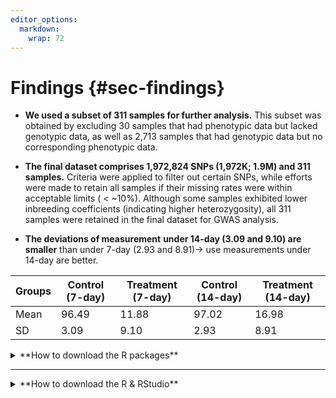 ```yaml
---
editor_options: 
  markdown: 
    wrap: 72
---
```


# Findings {#sec-findings}

-   **We used a subset of 311 samples for further analysis.** This
    subset was obtained by excluding 30 samples that had phenotypic data
    but lacked genotypic data, as well as 2,713 samples that had
    genotypic data but no corresponding phenotypic data.

-   **The final dataset comprises 1,972,824 SNPs (1,972K; 1.9M) and 311
    samples.** Criteria were applied to filter out certain SNPs, while
    efforts were made to retain all samples if their missing rates were
    within acceptable limits ( \< \~10%). Although some samples
    exhibited lower inbreeding coefficients (indicating higher
    heterozygosity), all 311 samples were retained in the final dataset
    for GWAS analysis.

-   **The deviations of measurement** **under 14-day (3.09 and 9.10) are
    smaller** than under 7-day (2.93 and 8.91)→ use measurements under
    14-day are better.

| Groups | Control (7-day) | Treatment (7-day) | Control (14-day) | Treatment (14-day) |
|---------------|---------------|---------------|---------------|---------------|
| Mean   | 96.49           | 11.88             | 97.02            | 16.98              |
| SD     | 3.09            | 9.10              | 2.93             | 8.91               |

<details>

<summary>**How to download the R packages**</summary>

### Step 1: Understand R Packages {.unnumbered}

R packages are collections of functions, data, and documentation that
extend R's capabilities. These packages are hosted on CRAN,
Bioconductor, or GitHub.

### Step 2: Install CRAN Packages {.unnumbered}

1.  **Basic Installation**: Use the `install.packages()` function to
    install packages from CRAN. For example: This command downloads and
    installs the `ggplot2` package.

    ``` r
    install.packages("ggplot2") 
    ```

    **Load the Package**: After installation, load the package using:
    Once loaded, you can use its functions.

    ``` r
    library(ggplot2) 
    ```

### Step 3: Install Bioconductor Packages {.unnumbered}

Bioconductor hosts many bioinformatics packages. To install, follow
these steps:

1.  **Install BiocManager**:

    ``` r
    install.packages("BiocManager") 
    ```

2.  **Install Bioinformatics Packages:** Use `BiocManager::install()` to
    install Bioconductor packages. Example: This installs the `ggtree`
    package.

    ``` r
    BiocManager::install("ggtree") 
    ```

3.  **Load the Package**:

    ``` r
    library(ggtree)
    ```

### Step 4: Install GitHub Packages {.unnumbered}

Some specialized packages are hosted on GitHub. To install these:

1.  **Install `remotes` or `devtools`**:

    ``` r
    install.packages("remotes") 
    ```

2.  **Install a Package from GitHub**: Use `remotes::install_github()`.
    For example: This installs the `circlize` package for circular
    visualization.

    ``` r
    remotes::install_github("TeddYenn/ShiNyP_Test")  
    ```

3.  **Load the Package**:

    ``` r
    library(ShiNyP_Test) 
    ```

### Step 5: Update R Packages {.unnumbered}

1.  To update all installed packages:

    ``` r
    update.packages(ask = FALSE) 
    ```

<!-- -->

2.  For Bioconductor packages:

    ``` r
    BiocManager::install(update = TRUE) 
    ```

### Step 6: Uninstall a Package (If Needed) {.unnumbered}

If you need to remove a package:

``` r
remove.packages("ggplot2") 
```

### Summary of Installation Methods {.unnumbered}

| Source       | Command Example                                   |
|--------------|---------------------------------------------------|
| CRAN         | `install.packages("ggplot2")`                     |
| Bioconductor | `BiocManager::install("ggtree")`                  |
| GitHub       | `remotes::install_github("TeddYenn/ShiNyP_Test")` |

</details>

------------------------------------------------------------------------

<details>

<summary>**How to download the R & RStudio**</summary>

HOW TO DOWNLOAD & USE PLINK on TAMU HPRC
